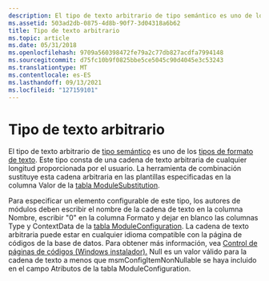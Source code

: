 ```yaml
---
description: El tipo de texto arbitrario de tipo semántico es uno de los tipos de formato de texto.
ms.assetid: 503ad2db-0875-4d8b-90f7-3d04318a6b62
title: Tipo de texto arbitrario
ms.topic: article
ms.date: 05/31/2018
ms.openlocfilehash: 9709a560398472fe79a2c77db827acdfa7994148
ms.sourcegitcommit: d75fc10b9f0825bbe5ce5045c90d4045e3c53243
ms.translationtype: MT
ms.contentlocale: es-ES
ms.lasthandoff: 09/13/2021
ms.locfileid: "127159101"
---
```

# <a name="arbitrary-text-type"></a>Tipo de texto arbitrario

El tipo de texto arbitrario de [tipo semántico](semantic-types.md) es uno de los [tipos de formato de texto](text-format-types.md). Este tipo consta de una cadena de texto arbitraria de cualquier longitud proporcionada por el usuario. La herramienta de combinación sustituye esta cadena arbitraria en las plantillas especificadas en la columna Valor de la [tabla ModuleSubstitution](modulesubstitution-table.md).

Para especificar un elemento configurable de este tipo, los autores de módulos deben escribir el nombre de la cadena de texto en la columna Nombre, escribir "0" en la columna Formato y dejar en blanco las columnas Type y ContextData de la [tabla ModuleConfiguration](moduleconfiguration-table.md). La cadena de texto arbitraria puede estar en cualquier idioma compatible con la página de códigos de la base de datos. Para obtener más información, vea [Control de páginas de códigos (Windows instalador).](code-page-handling-windows-installer-.md) Null es un valor válido para la cadena de texto a menos que msmConfigItemNonNullable se haya incluido en el campo Atributos de la tabla ModuleConfiguration.

 

 



